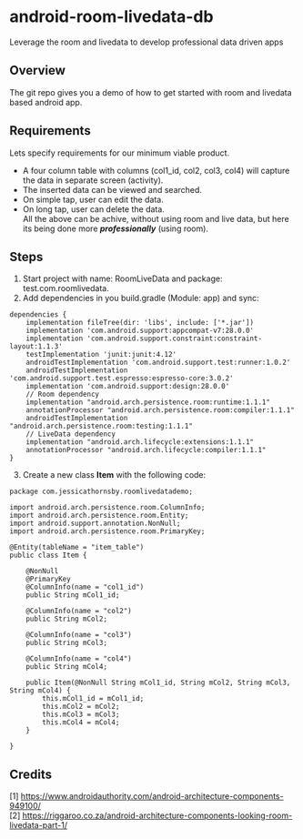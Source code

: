# android-room-livedata-db
Leverage the room and livedata to develop professional data driven apps  
## Overview  
The git repo gives you a demo of how to get started with room and livedata based android app.  
## Requirements
Lets specify requirements for our minimum viable product.  
*  A four column table with columns (col1_id, col2, col3, col4) will capture the data in separate screen (activity).  
*  The inserted data can be viewed and searched.  
*  On simple tap, user can edit the data.  
*  On long tap, user can delete the data.  
All the above can be achive, without using room and live data, but here its being done more ***professionally*** (using room).
  
## Steps  
1.  Start project with name: RoomLiveData and package: test.com.roomlivedata.  
2.  Add dependencies in you build.gradle (Module: app) and sync:  
```
dependencies {
    implementation fileTree(dir: 'libs', include: ['*.jar'])
    implementation 'com.android.support:appcompat-v7:28.0.0'
    implementation 'com.android.support.constraint:constraint-layout:1.1.3'
    testImplementation 'junit:junit:4.12'
    androidTestImplementation 'com.android.support.test:runner:1.0.2'
    androidTestImplementation 'com.android.support.test.espresso:espresso-core:3.0.2'
    implementation 'com.android.support:design:28.0.0'
    // Room dependency  
    implementation "android.arch.persistence.room:runtime:1.1.1"
    annotationProcessor "android.arch.persistence.room:compiler:1.1.1"
    androidTestImplementation "android.arch.persistence.room:testing:1.1.1"
    // LiveData dependency 
    implementation "android.arch.lifecycle:extensions:1.1.1"
    annotationProcessor "android.arch.lifecycle:compiler:1.1.1"
}
```
 
3. Create a new class **Item** with the following code:  
```
package com.jessicathornsby.roomlivedatademo;

import android.arch.persistence.room.ColumnInfo;
import android.arch.persistence.room.Entity;
import android.support.annotation.NonNull;
import android.arch.persistence.room.PrimaryKey;

@Entity(tableName = "item_table")
public class Item {

    @NonNull
    @PrimaryKey
    @ColumnInfo(name = "col1_id")
    public String mCol1_id;

    @ColumnInfo(name = "col2")
    public String mCol2;

    @ColumnInfo(name = "col3")
    public String mCol3;

    @ColumnInfo(name = "col4")
    public String mCol4;

    public Item(@NonNull String mCol1_id, String mCol2, String mCol3, String mCol4) {
        this.mCol1_id = mCol1_id;
        this.mCol2 = mCol2;
        this.mCol3 = mCol3;
        this.mCol4 = mCol4;
    }

}
```


## Credits
[1]  https://www.androidauthority.com/android-architecture-components-949100/  
[2] https://riggaroo.co.za/android-architecture-components-looking-room-livedata-part-1/  

